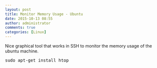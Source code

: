 ```yaml
---
layout: post
title: Monitor Memory Usage - Ubuntu
date: 2015-10-13 08:55
author: administrator
comments: true
categories: [Linux]
---
```

Nice graphical tool that works in SSH to monitor the memory usage of the ubuntu machine.
<pre class="lang:default decode:true ">sudo apt-get install htop</pre>
&nbsp;
